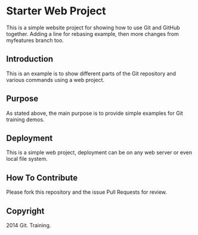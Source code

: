 # Starter Web Project

This is a simple website project for showing
how to use Git and GitHub together. Adding a 
line for rebasing example, then more changes
from myfeatures branch too.

## Introduction

This is an example is to show different parts
of the Git repository and various commands
using a web project.

## Purpose

As stated above, the main purpose is to
provide simple examples for Git training
demos.

## Deployment

This is a simple web project, deployment
can be on any web server or even local 
file system.

## How To Contribute

Please fork this repository and the issue 
Pull Requests for review. 

## Copyright

2014 Git. Training.

